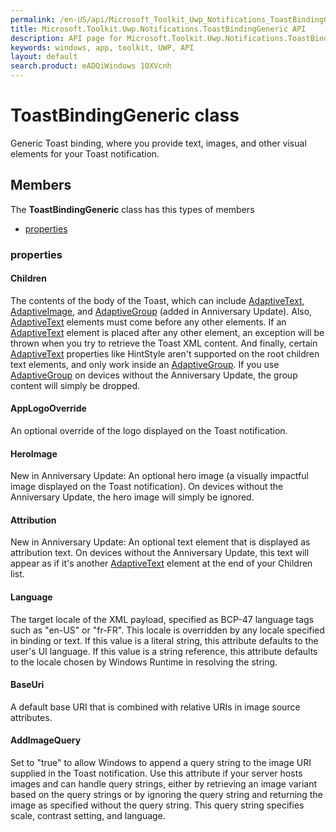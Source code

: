 ```yaml
---
permalink: /en-US/api/Microsoft_Toolkit_Uwp_Notifications_ToastBindingGeneric.htm
title: Microsoft.Toolkit.Uwp.Notifications.ToastBindingGeneric API 
description: API page for Microsoft.Toolkit.Uwp.Notifications.ToastBindingGeneric
keywords: windows, app, toolkit, UWP, API
layout: default
search.product: eADQiWindows 10XVcnh
---
```



# ToastBindingGeneric class

Generic Toast binding, where you provide text, images, and other visual elements for your Toast notification.

## Members

The **ToastBindingGeneric** class has this types of members

* [properties](#properties)

### properties

#### Children

The contents of the body of the Toast, which can include [AdaptiveText](Microsoft_Toolkit_Uwp_Notifications_AdaptiveText.htm), [AdaptiveImage](Microsoft_Toolkit_Uwp_Notifications_AdaptiveImage.htm), and [AdaptiveGroup](Microsoft_Toolkit_Uwp_Notifications_AdaptiveGroup.htm) (added in Anniversary Update). Also, [AdaptiveText](Microsoft_Toolkit_Uwp_Notifications_AdaptiveText.htm) elements must come before any other elements. If an [AdaptiveText](Microsoft_Toolkit_Uwp_Notifications_AdaptiveText.htm) element is placed after any other element, an exception will be thrown when you try to retrieve the Toast XML content. And finally, certain [AdaptiveText](Microsoft_Toolkit_Uwp_Notifications_AdaptiveText.htm) properties like HintStyle aren't supported on the root children text elements, and only work inside an [AdaptiveGroup](Microsoft_Toolkit_Uwp_Notifications_AdaptiveGroup.htm). If you use [AdaptiveGroup](Microsoft_Toolkit_Uwp_Notifications_AdaptiveGroup.htm) on devices without the Anniversary Update, the group content will simply be dropped.

#### AppLogoOverride

An optional override of the logo displayed on the Toast notification.

#### HeroImage

New in Anniversary Update: An optional hero image (a visually impactful image displayed on the Toast notification). On devices without the Anniversary Update, the hero image will simply be ignored.

#### Attribution

New in Anniversary Update: An optional text element that is displayed as attribution text. On devices without the Anniversary Update, this text will appear as if it's another [AdaptiveText](Microsoft_Toolkit_Uwp_Notifications_AdaptiveText.htm) element at the end of your Children list.

#### Language

The target locale of the XML payload, specified as BCP-47 language tags such as "en-US" or "fr-FR". This locale is overridden by any locale specified in binding or text. If this value is a literal string, this attribute defaults to the user's UI language. If this value is a string reference, this attribute defaults to the locale chosen by Windows Runtime in resolving the string.

#### BaseUri

A default base URI that is combined with relative URIs in image source attributes.

#### AddImageQuery

Set to "true" to allow Windows to append a query string to the image URI supplied in the Toast notification. Use this attribute if your server hosts images and can handle query strings, either by retrieving an image variant based on the query strings or by ignoring the query string and returning the image as specified without the query string. This query string specifies scale, contrast setting, and language.
